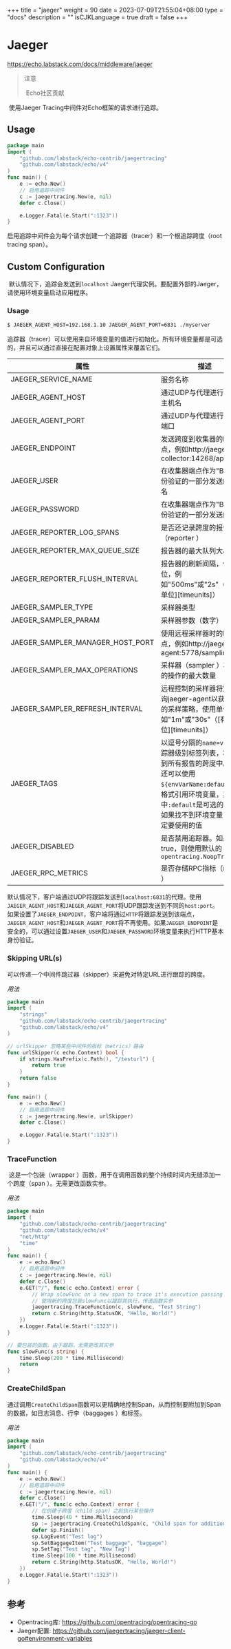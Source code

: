 +++
title = "jaeger"
weight = 90
date = 2023-07-09T21:55:04+08:00
type = "docs"
description = ""
isCJKLanguage = true
draft = false
+++

# Jaeger

https://echo.labstack.com/docs/middleware/jaeger

> 注意
>
> ​	Echo社区贡献

​	使用Jaeger Tracing中间件对Echo框架的请求进行追踪。

## Usage

```go
package main
import (
    "github.com/labstack/echo-contrib/jaegertracing"
    "github.com/labstack/echo/v4"
)
func main() {
    e := echo.New()
    // 启用追踪中间件
    c := jaegertracing.New(e, nil)
    defer c.Close()

    e.Logger.Fatal(e.Start(":1323"))
}
```



​	启用追踪中间件会为每个请求创建一个追踪器（tracer）和一个根追踪跨度（root tracing span）。

## Custom Configuration

​	默认情况下，追踪会发送到`localhost` Jaeger代理实例。要配置外部的Jaeger，请使用环境变量启动应用程序。

### Usage

```bash
$ JAEGER_AGENT_HOST=192.168.1.10 JAEGER_AGENT_PORT=6831 ./myserver
```



​	追踪器（tracer）可以使用来自环境变量的值进行初始化。所有环境变量都是可选的，并且可以通过直接在配置对象上设置属性来覆盖它们。

| 属性                             | 描述                                                         |
| -------------------------------- | ------------------------------------------------------------ |
| JAEGER_SERVICE_NAME              | 服务名称                                                     |
| JAEGER_AGENT_HOST                | 通过UDP与代理进行通信的主机名                                |
| JAEGER_AGENT_PORT                | 通过UDP与代理进行通信的端口                                  |
| JAEGER_ENDPOINT                  | 发送跨度到收集器的HTTP端点，例如http://jaeger-collector:14268/api/traces |
| JAEGER_USER                      | 在收集器端点作为"Basic"身份验证的一部分发送的用户名          |
| JAEGER_PASSWORD                  | 在收集器端点作为"Basic"身份验证的一部分发送的密码            |
| JAEGER_REPORTER_LOG_SPANS        | 是否还记录跨度的报告器（reporter ）                          |
| JAEGER_REPORTER_MAX_QUEUE_SIZE   | 报告器的最大队列大小                                         |
| JAEGER_REPORTER_FLUSH_INTERVAL   | 报告器的刷新间隔，使用单位，例如"500ms"或"2s"（[有效单位][timeunits]） |
| JAEGER_SAMPLER_TYPE              | 采样器类型                                                   |
| JAEGER_SAMPLER_PARAM             | 采样器参数（数字）                                           |
| JAEGER_SAMPLER_MANAGER_HOST_PORT | 使用远程采样器时的HTTP端点，例如http://jaeger-agent:5778/sampling |
| JAEGER_SAMPLER_MAX_OPERATIONS    | 采样器（sampler ）将跟踪的操作的最大数量                     |
| JAEGER_SAMPLER_REFRESH_INTERVAL  | 远程控制的采样器将定期轮询jaeger-agent以获取适当的采样策略，使用单位，例如"1m"或"30s"（[有效单位][timeunits]） |
| JAEGER_TAGS                      | 以逗号分隔的`name=value`追踪器级别标签列表，将添加到所有报告的跨度中。该值还可以使用`${envVarName:default}`的格式引用环境变量，其中`:default`是可选的，并且如果找不到环境变量，则指定要使用的值 |
| JAEGER_DISABLED                  | 是否禁用追踪器。如果为true，则使用默认的`opentracing.NoopTracer` |
| JAEGER_RPC_METRICS               | 是否存储RPC指标（metrics ）                                  |

​	默认情况下，客户端通过UDP将跟踪发送到`localhost:6831`的代理。使用`JAEGER_AGENT_HOST`和`JAEGER_AGENT_PORT`将UDP跟踪发送到不同的`host:port`。如果设置了`JAEGER_ENDPOINT`，客户端将通过`HTTP`将跟踪发送到该端点，`JAEGER_AGENT_HOST`和`JAEGER_AGENT_PORT`将不再使用。如果`JAEGER_ENDPOINT`是安全的，可以通过设置`JAEGER_USER`和`JAEGER_PASSWORD`环境变量来执行HTTP基本身份验证。

### Skipping URL(s)

​	可以传递一个中间件跳过器（skipper）来避免对特定URL进行跟踪的跨度。

*用法*

```go
package main
import (
    "strings"
    "github.com/labstack/echo-contrib/jaegertracing"
    "github.com/labstack/echo/v4"
)

// urlSkipper 忽略某些中间件的指标（metrics）路由
func urlSkipper(c echo.Context) bool {
    if strings.HasPrefix(c.Path(), "/testurl") {
        return true
    }
    return false
}

func main() {
    e := echo.New()
    // 启用追踪中间件
    c := jaegertracing.New(e, urlSkipper)
    defer c.Close()

    e.Logger.Fatal(e.Start(":1323"))
}
```



### TraceFunction

​	这是一个包装（wrapper ）函数，用于在调用函数的整个持续时间内无缝添加一个跨度（span ）。无需更改函数实参。

*用法*

```go
package main
import (
    "github.com/labstack/echo-contrib/jaegertracing"
    "github.com/labstack/echo/v4"
    "net/http"
    "time"
)
func main() {
    e := echo.New()
    // 启用追踪中间件
    c := jaegertracing.New(e, nil)
    defer c.Close()
    e.GET("/", func(c echo.Context) error {
        // Wrap slowFunc on a new span to trace it's execution passing the function arguments
        // 使用新的跨度包装slowFunc以跟踪其执行，传递函数实参
        jaegertracing.TraceFunction(c, slowFunc, "Test String")
        return c.String(http.StatusOK, "Hello, World!")
    })
    e.Logger.Fatal(e.Start(":1323"))
}

// 要包装的函数。由于跟踪，无需更改其实参
func slowFunc(s string) {
    time.Sleep(200 * time.Millisecond)
    return
}
```



### CreateChildSpan

​	通过调用`CreateChildSpan`函数可以更精确地控制Span，从而控制要附加到Span的数据，如日志消息、行李（baggages ）和标签。

*用法*

```go
package main
import (
    "github.com/labstack/echo-contrib/jaegertracing"
    "github.com/labstack/echo/v4"
)
func main() {
    e := echo.New()
    // 启用追踪中间件
    c := jaegertracing.New(e, nil)
    defer c.Close()
    e.GET("/", func(c echo.Context) error {
        // 在创建子跨度（child span）之前执行某些操作
        time.Sleep(40 * time.Millisecond)
        sp := jaegertracing.CreateChildSpan(c, "Child span for additional processing")
        defer sp.Finish()
        sp.LogEvent("Test log")
        sp.SetBaggageItem("Test baggage", "baggage")
        sp.SetTag("Test tag", "New Tag")
        time.Sleep(100 * time.Millisecond)
        return c.String(http.StatusOK, "Hello, World!")
    })
    e.Logger.Fatal(e.Start(":1323"))
}
```



## 参考

- Opentracing库: https://github.com/opentracing/opentracing-go
- Jaeger配置: https://github.com/jaegertracing/jaeger-client-go#environment-variables